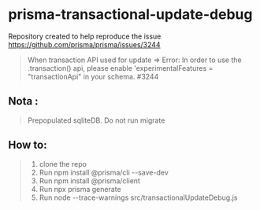 # prisma-transactional-update-debug
Repository created to help reproduce the issue
https://github.com/prisma/prisma/issues/3244

> When transaction API used for update => Error: In order to use the .transaction() api, please enable 'experimentalFeatures = "transactionApi" in your schema. #3244

## Nota : 
> Prepopulated sqliteDB. Do not run migrate

## How to:
> 1. clone the repo
> 2. Run npm install @prisma/cli --save-dev
> 3. Run npm install @prisma/client
> 4. Run npx prisma generate
> 5. Run node  --trace-warnings src/transactionalUpdateDebug.js
